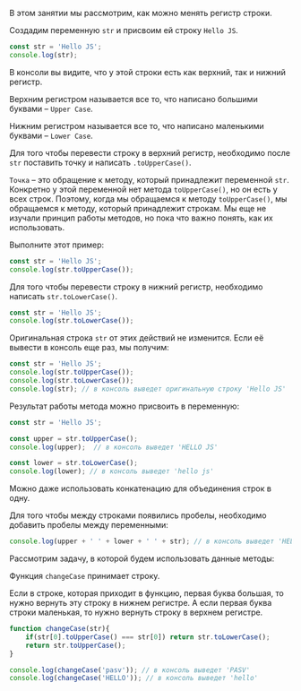 В этом занятии мы рассмотрим, как можно менять регистр строки.

Создадим переменную `str` и присвоим ей строку `Hello JS`.

```javascript
const str = 'Hello JS';
console.log(str);
```

В консоли вы видите, что у этой строки есть как верхний, так и нижний регистр.

Верхним регистром называется все то, что написано большими буквами – `Upper Case`.

Нижним регистром называется все то, что написано маленькими буквами – `Lower Case`.

Для того чтобы перевести строку в верхний регистр, необходимо после `str` поставить точку и написать `.toUpperCase()`.

`Точка` – это обращение к методу, который принадлежит переменной `str`. Конкретно у этой переменной нет метода `toUpperCase()`, но он есть у всех строк. Поэтому, когда мы обращаемся к методу `toUpperCase()`, мы обращаемся к методу, который принадлежит строкам. Мы еще не изучали принцип работы методов, но пока что важно понять, как их использовать.

Выполните этот пример:
```javascript
const str = 'Hello JS';
console.log(str.toUpperCase()); 
```

Для того чтобы перевести строку в нижний регистр, необходимо написать `str.toLowerCase()`.

```javascript
const str = 'Hello JS';
console.log(str.toLowerCase());
```

Оригинальная строка `str` от этих действий не изменится. Если её вывести в консоль еще раз, мы получим:

```javascript
const str = 'Hello JS';
console.log(str.toUpperCase()); 
console.log(str.toLowerCase());
console.log(str); // в консоль выведет оригинальную строку 'Hello JS'
```

Результат работы метода можно присвоить в переменную:

```javascript
const str = 'Hello JS';

const upper = str.toUpperCase();
console.log(upper);  // в консоль выведет 'HELLO JS'

const lower = str.toLowerCase();
console.log(lower); // в консоль выведет 'hello js'
```

Можно даже использовать конкатенацию для объединения строк в одну.

Для того чтобы между строками появились пробелы, необходимо добавить пробелы между переменными:

```javascript
console.log(upper + ' ' + lower + ' ' + str); // в консоль выведет 'HELLO JS hello js Hello JS'
```

Рассмотрим задачу, в которой будем использовать данные методы:

Функция `changeCase` принимает строку.

Если в строке, которая приходит в функцию, первая буква большая, то нужно вернуть эту строку в нижнем регистре. А если первая буква строки маленькая, то нужно вернуть строку в верхнем регистре.

```javascript
function changeCase(str){
    if(str[0].toUpperCase() === str[0]) return str.toLowerCase();
    return str.toUpperCase();
}

console.log(changeCase('pasv')); // в консоль выведет 'PASV'
console.log(changeCase('HELLO')); // в консоль выведет 'hello'
```



